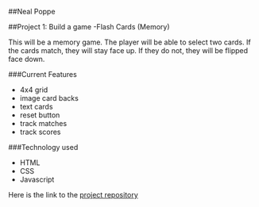 ##Neal Poppe

##Project 1: Build a game -Flash Cards (Memory)

This will be a memory game. The player will be able to select two cards. If the cards match, they will stay face up. If they do not, they will be flipped face down.

###Current Features
* 4x4 grid
* image card backs
* text cards
* reset button
* track matches
* track scores

###Technology used
* HTML
* CSS
* Javascript

Here is the link to the [project repository](https://github.com/nealpoppe/Project-1)